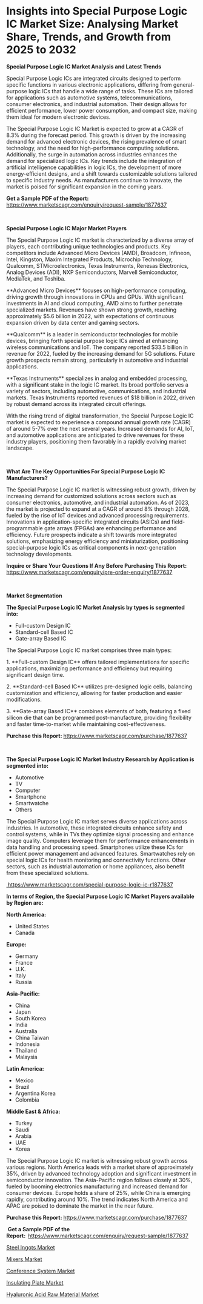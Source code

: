 <p><h1>Insights into Special Purpose Logic IC Market Size: Analysing Market Share, Trends, and Growth from 2025 to 2032</h1></p><p><strong>Special Purpose Logic IC Market Analysis and Latest Trends</strong></p>
<p><p>Special Purpose Logic ICs are integrated circuits designed to perform specific functions in various electronic applications, differing from general-purpose logic ICs that handle a wide range of tasks. These ICs are tailored for applications such as automotive systems, telecommunications, consumer electronics, and industrial automation. Their design allows for efficient performance, lower power consumption, and compact size, making them ideal for modern electronic devices.</p><p>The Special Purpose Logic IC Market is expected to grow at a CAGR of 8.3% during the forecast period. This growth is driven by the increasing demand for advanced electronic devices, the rising prevalence of smart technology, and the need for high-performance computing solutions. Additionally, the surge in automation across industries enhances the demand for specialized logic ICs. Key trends include the integration of artificial intelligence capabilities in logic ICs, the development of more energy-efficient designs, and a shift towards customizable solutions tailored to specific industry needs. As manufacturers continue to innovate, the market is poised for significant expansion in the coming years.</p></p>
<p><strong>Get a Sample PDF of the Report:&nbsp;</strong> <a href="https://www.marketscagr.com/enquiry/request-sample/1877637?utm_campaign=2126&utm_medium=2&utm_source=Github&utm_content=ia&utm_term=11022025&utm_id=special-purpose-logic-ic">https://www.marketscagr.com/enquiry/request-sample/1877637</a></p>
<p>&nbsp;</p>
<p><strong>Special Purpose Logic IC Major Market Players</strong></p>
<p><p>The Special Purpose Logic IC market is characterized by a diverse array of players, each contributing unique technologies and products. Key competitors include Advanced Micro Devices (AMD), Broadcom, Infineon, Intel, Kingston, Maxim Integrated Products, Microchip Technology, Qualcomm, STMicroelectronics, Texas Instruments, Renesas Electronics, Analog Devices (ADI), NXP Semiconductors, Marvell Semiconductor, MediaTek, and Toshiba.</p><p>**Advanced Micro Devices** focuses on high-performance computing, driving growth through innovations in CPUs and GPUs. With significant investments in AI and cloud computing, AMD aims to further penetrate specialized markets. Revenues have shown strong growth, reaching approximately $5.6 billion in 2022, with expectations of continuous expansion driven by data center and gaming sectors.</p><p>**Qualcomm** is a leader in semiconductor technologies for mobile devices, bringing forth special purpose logic ICs aimed at enhancing wireless communications and IoT. The company reported $33.5 billion in revenue for 2022, fueled by the increasing demand for 5G solutions. Future growth prospects remain strong, particularly in automotive and industrial applications.</p><p>**Texas Instruments** specializes in analog and embedded processing, with a significant stake in the logic IC market. Its broad portfolio serves a variety of sectors, including automotive, communications, and industrial markets. Texas Instruments reported revenues of $18 billion in 2022, driven by robust demand across its integrated circuit offerings.</p><p>With the rising trend of digital transformation, the Special Purpose Logic IC market is expected to experience a compound annual growth rate (CAGR) of around 5-7% over the next several years. Increased demands for AI, IoT, and automotive applications are anticipated to drive revenues for these industry players, positioning them favorably in a rapidly evolving market landscape.</p></p>
<p>&nbsp;</p>
<p><strong>What Are The Key Opportunities For Special Purpose Logic IC Manufacturers?</strong></p>
<p><p>The Special Purpose Logic IC market is witnessing robust growth, driven by increasing demand for customized solutions across sectors such as consumer electronics, automotive, and industrial automation. As of 2023, the market is projected to expand at a CAGR of around 8% through 2028, fueled by the rise of IoT devices and advanced processing requirements. Innovations in application-specific integrated circuits (ASICs) and field-programmable gate arrays (FPGAs) are enhancing performance and efficiency. Future prospects indicate a shift towards more integrated solutions, emphasizing energy efficiency and miniaturization, positioning special-purpose logic ICs as critical components in next-generation technology developments.</p></p>
<p><strong>Inquire or Share Your Questions If Any Before Purchasing This Report:</strong> <a href="https://www.marketscagr.com/enquiry/pre-order-enquiry/1877637?utm_campaign=2126&utm_medium=2&utm_source=Github&utm_content=ia&utm_term=11022025&utm_id=special-purpose-logic-ic">https://www.marketscagr.com/enquiry/pre-order-enquiry/1877637</a></p>
<p>&nbsp;</p>
<p><strong>Market Segmentation</strong></p>
<p><strong>The Special Purpose Logic IC Market Analysis by types is segmented into:</strong></p>
<p><ul><li>Full-custom Design IC</li><li>Standard-cell Based IC</li><li>Gate-array Based IC</li></ul></p>
<p><p>The Special Purpose Logic IC market comprises three main types: </p><p>1. **Full-custom Design IC** offers tailored implementations for specific applications, maximizing performance and efficiency but requiring significant design time.</p><p>2. **Standard-cell Based IC** utilizes pre-designed logic cells, balancing customization and efficiency, allowing for faster production and easier modifications.</p><p>3. **Gate-array Based IC** combines elements of both, featuring a fixed silicon die that can be programmed post-manufacture, providing flexibility and faster time-to-market while maintaining cost-effectiveness.</p></p>
<p><strong>Purchase this Report:&nbsp;</strong><a href="https://www.marketscagr.com/purchase/1877637?utm_campaign=2126&utm_medium=2&utm_source=Github&utm_content=ia&utm_term=11022025&utm_id=special-purpose-logic-ic">https://www.marketscagr.com/purchase/1877637</a></p>
<p>&nbsp;</p>
<p><strong>The Special Purpose Logic IC Market Industry Research by Application is segmented into:</strong></p>
<p><ul><li>Automotive</li><li>TV</li><li>Computer</li><li>Smartphone</li><li>Smartwatche</li><li>Others</li></ul></p>
<p><p>The Special Purpose Logic IC market serves diverse applications across industries. In automotive, these integrated circuits enhance safety and control systems, while in TVs they optimize signal processing and enhance image quality. Computers leverage them for performance enhancements in data handling and processing speed. Smartphones utilize these ICs for efficient power management and advanced features. Smartwatches rely on special logic ICs for health monitoring and connectivity functions. Other sectors, such as industrial automation or home appliances, also benefit from these specialized solutions.</p></p>
<p><a href="https://www.marketscagr.com/special-purpose-logic-ic-r1877637?utm_campaign=2126&utm_medium=2&utm_source=Github&utm_content=ia&utm_term=11022025&utm_id=special-purpose-logic-ic">&nbsp;https://www.marketscagr.com/special-purpose-logic-ic-r1877637</a></p>
<p><strong>In terms of Region, the Special Purpose Logic IC Market Players available by Region are:</strong></p>
<p>
    <p> <strong> North America: </strong>
        <ul>
            <li>United States</li>
            <li>Canada</li>
        </ul>
        </p> 
    <p> <strong> Europe: </strong>
        <ul>
            <li>Germany</li>
            <li>France</li>
            <li>U.K.</li>
            <li>Italy</li>
            <li>Russia</li>
        </ul>
        </p> 
    <p> <strong> Asia-Pacific: </strong>
        <ul>
            <li>China</li>
            <li>Japan</li>
            <li>South Korea</li>
            <li>India</li>
            <li>Australia</li>
            <li>China Taiwan</li>
            <li>Indonesia</li>
            <li>Thailand</li>
            <li>Malaysia</li>
        </ul>
        </p> 
    <p> <strong> Latin America: </strong>
        <ul>
            <li>Mexico</li>
            <li>Brazil</li>
            <li>Argentina Korea</li>
            <li>Colombia</li>
        </ul>
        </p> 
    <p> <strong> Middle East & Africa: </strong>
        <ul>
            <li>Turkey</li>
            <li>Saudi</li>
            <li>Arabia</li>
            <li>UAE</li>
            <li>Korea</li>
        </ul>
    </p>
    </p>
<p><p>The Special Purpose Logic IC market is witnessing robust growth across various regions. North America leads with a market share of approximately 35%, driven by advanced technology adoption and significant investment in semiconductor innovation. The Asia-Pacific region follows closely at 30%, fueled by booming electronics manufacturing and increased demand for consumer devices. Europe holds a share of 25%, while China is emerging rapidly, contributing around 10%. The trend indicates North America and APAC are poised to dominate the market in the near future.</p></p>
<p><strong>Purchase this Report: </strong><a href="https://www.marketscagr.com/purchase/1877637?utm_campaign=2126&utm_medium=2&utm_source=Github&utm_content=ia&utm_term=11022025&utm_id=special-purpose-logic-ic">https://www.marketscagr.com/purchase/1877637</a></p>
<p>&nbsp;<strong>Get a Sample PDF of the Report:&nbsp;&nbsp;</strong><a href="https://www.marketscagr.com/enquiry/request-sample/1877637?utm_campaign=2126&utm_medium=2&utm_source=Github&utm_content=ia&utm_term=11022025&utm_id=special-purpose-logic-ic">https://www.marketscagr.com/enquiry/request-sample/1877637</a></p>
<p><strong></strong></p>
<p><p><a href="https://www.linkedin.com/pulse/steel-ingots-markets-comprehensive-analysis-which-includes-zvbff?utm_campaign=2126&utm_medium=2&utm_source=Github&utm_content=ia&utm_term=11022025&utm_id=special-purpose-logic-ic">Steel Ingots Market</a></p><p><a href="https://github.com/ziwersekos/Market-Research-Report-List-1/blob/main/mixers-market.md?utm_campaign=2126&utm_medium=2&utm_source=Github&utm_content=ia&utm_term=11022025&utm_id=special-purpose-logic-ic">Mixers Market</a></p><p><a href="https://github.com/erbaandone/Market-Research-Report-List-1/blob/main/conference-system-market.md?utm_campaign=2126&utm_medium=2&utm_source=Github&utm_content=ia&utm_term=11022025&utm_id=special-purpose-logic-ic">Conference System Market</a></p><p><a href="https://www.linkedin.com/pulse/examining-insulating-plate-market-manufacturing-segments-key-1l7ve?utm_campaign=2126&utm_medium=2&utm_source=Github&utm_content=ia&utm_term=11022025&utm_id=special-purpose-logic-ic">Insulating Plate Market</a></p><p><a href="https://www.linkedin.com/pulse/outlook-hyaluronic-acid-raw-material-market-2025-2032-competitive-dtn7e?utm_campaign=2126&utm_medium=2&utm_source=Github&utm_content=ia&utm_term=11022025&utm_id=special-purpose-logic-ic">Hyaluronic Acid Raw Material Market</a></p></p>